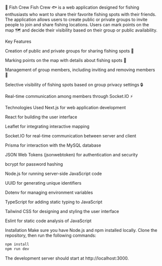 🎣 Fish Crew
Fish Crew 🐟 is a web application designed for fishing enthusiasts who want to share their favorite fishing spots with their friends.
The application allows users to create public or private groups to invite people to join and share fishing locations.
Users can mark points on the map 🗺️ and decide their visibility based on their group or public availability.

Key Features

Creation of public and private groups for sharing fishing spots 🐠

Marking points on the map with details about fishing spots 📍

Management of group members, including inviting and removing members 👥

Selective visibility of fishing spots based on group privacy settings 🔒

Real-time communication among members through Socket.IO ⚡


Technologies Used
Next.js for web application development

React for building the user interface

Leaflet for integrating interactive mapping

Socket.IO for real-time communication between server and client

Prisma for interaction with the MySQL database 

JSON Web Tokens (jsonwebtoken) for authentication and security

bcrypt for password hashing

Node.js for running server-side JavaScript code

UUID for generating unique identifiers

Dotenv for managing environment variables

TypeScript for adding static typing to JavaScript

Tailwind CSS for designing and styling the user interface

Eslint for static code analysis of JavaScript


Installation
Make sure you have Node.js and npm installed locally. Clone the repository, then run the following commands:

```bash
npm install
npm run dev
```
The development server should start at http://localhost:3000.


